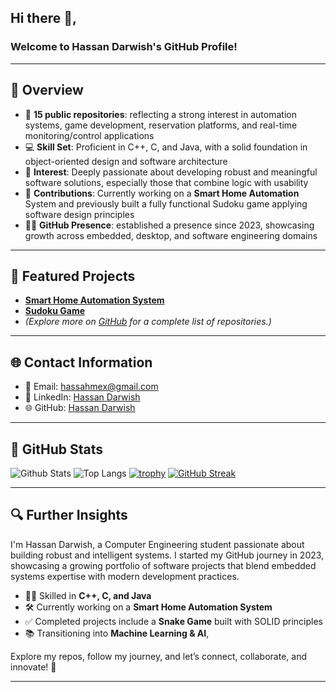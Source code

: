 ## Hi there 👋,

### Welcome to Hassan Darwish's GitHub Profile!

---

## 🧐 Overview

- 🌟 **15 public repositories**: reflecting a strong interest in automation systems, game development, reservation platforms, and real-time monitoring/control applications
- 💻 **Skill Set**: Proficient in C++, C, and Java, with a solid foundation in object-oriented design and software architecture
- 🚀 **Interest**: Deeply passionate about developing robust and meaningful software solutions, especially those that combine logic with usability
- 🤝 **Contributions**: Currently working on a **Smart Home Automation** System and previously built a fully functional Sudoku game applying software design principles
- 👨‍💻 **GitHub Presence**: established a presence since 2023, showcasing growth across embedded, desktop, and software engineering domains

---

## 📂 Featured Projects

- **[Smart Home Automation System](https://github.com/Hassan-Darwish/Smart-Home-Automation-System)**
- **[Sudoku Game](https://github.com/Hassan-Darwish/Sudoku)**
- *(Explore more on [GitHub](https://github.com/Hassan-Darwish?tab=repositories) for a complete list of repositories.)*

---

## 🌐 Contact Information

- 📧 Email: hassahmex@gmail.com
- 📱 LinkedIn: [Hassan Darwish](https://www.linkedin.com/in/hassan-darwish-6b2a02247/)
- 🌐 GitHub: [Hassan Darwish](https://github.com/Hassan-Darwish)

---

## 🚀 GitHub Stats

![Github Stats](https://github-readme-stats.vercel.app/api?username=Hassan-Darwish)
![Top Langs](https://github-readme-stats.vercel.app/api/top-langs/?username=Hassan-Darwish)
[![trophy](https://github-profile-trophy.vercel.app/?username=Hassan-Darwish)](https://github.com/Hassan-Darwish)
[![GitHub Streak](https://streak-stats.demolab.com/?user=Hassan-Darwish)](https://git.io/streak-stats)
  
  
---

## 🔍 Further Insights

I'm Hassan Darwish, a Computer Engineering student passionate about building robust and intelligent systems. I started my GitHub journey in 2023, showcasing a growing portfolio of software projects that blend embedded systems expertise with modern development practices.

- 👨‍💻 Skilled in **C++, C, and Java**
- 🛠️ Currently working on a **Smart Home Automation System**
- ✅ Completed projects include a **Snake Game** built with SOLID principles
- 📚 Transitioning into **Machine Learning & AI**, 

Explore my repos, follow my journey, and let’s connect, collaborate, and innovate! 🚀

---
